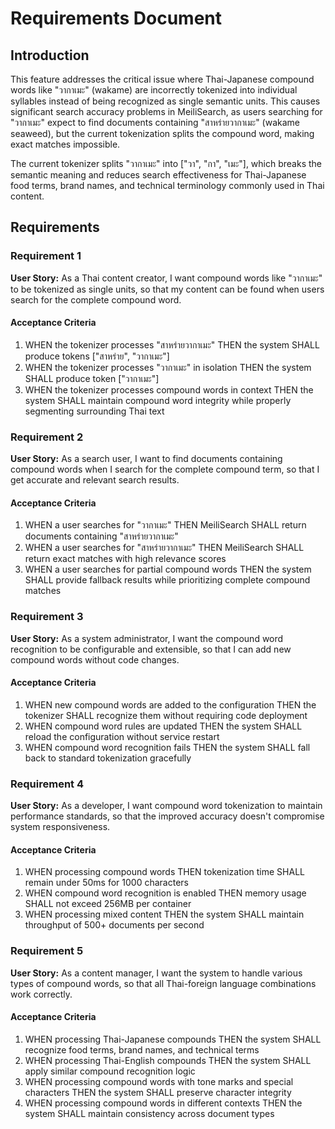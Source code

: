 # Requirements Document

## Introduction

This feature addresses the critical issue where Thai-Japanese compound words like "วากาเมะ" (wakame) are incorrectly tokenized into individual syllables instead of being recognized as single semantic units. This causes significant search accuracy problems in MeiliSearch, as users searching for "วากาเมะ" expect to find documents containing "สาหร่ายวากาเมะ" (wakame seaweed), but the current tokenization splits the compound word, making exact matches impossible.

The current tokenizer splits "วากาเมะ" into ["วา", "กา", "เมะ"], which breaks the semantic meaning and reduces search effectiveness for Thai-Japanese food terms, brand names, and technical terminology commonly used in Thai content.

## Requirements

### Requirement 1

**User Story:** As a Thai content creator, I want compound words like "วากาเมะ" to be tokenized as single units, so that my content can be found when users search for the complete compound word.

#### Acceptance Criteria

1. WHEN the tokenizer processes "สาหร่ายวากาเมะ" THEN the system SHALL produce tokens ["สาหร่าย", "วากาเมะ"]
2. WHEN the tokenizer processes "วากาเมะ" in isolation THEN the system SHALL produce token ["วากาเมะ"]
3. WHEN the tokenizer processes compound words in context THEN the system SHALL maintain compound word integrity while properly segmenting surrounding Thai text

### Requirement 2

**User Story:** As a search user, I want to find documents containing compound words when I search for the complete compound term, so that I get accurate and relevant search results.

#### Acceptance Criteria

1. WHEN a user searches for "วากาเมะ" THEN MeiliSearch SHALL return documents containing "สาหร่ายวากาเมะ"
2. WHEN a user searches for "สาหร่ายวากาเมะ" THEN MeiliSearch SHALL return exact matches with high relevance scores
3. WHEN a user searches for partial compound words THEN the system SHALL provide fallback results while prioritizing complete compound matches

### Requirement 3

**User Story:** As a system administrator, I want the compound word recognition to be configurable and extensible, so that I can add new compound words without code changes.

#### Acceptance Criteria

1. WHEN new compound words are added to the configuration THEN the tokenizer SHALL recognize them without requiring code deployment
2. WHEN compound word rules are updated THEN the system SHALL reload the configuration without service restart
3. WHEN compound word recognition fails THEN the system SHALL fall back to standard tokenization gracefully

### Requirement 4

**User Story:** As a developer, I want compound word tokenization to maintain performance standards, so that the improved accuracy doesn't compromise system responsiveness.

#### Acceptance Criteria

1. WHEN processing compound words THEN tokenization time SHALL remain under 50ms for 1000 characters
2. WHEN compound word recognition is enabled THEN memory usage SHALL not exceed 256MB per container
3. WHEN processing mixed content THEN the system SHALL maintain throughput of 500+ documents per second

### Requirement 5

**User Story:** As a content manager, I want the system to handle various types of compound words, so that all Thai-foreign language combinations work correctly.

#### Acceptance Criteria

1. WHEN processing Thai-Japanese compounds THEN the system SHALL recognize food terms, brand names, and technical terms
2. WHEN processing Thai-English compounds THEN the system SHALL apply similar compound recognition logic
3. WHEN processing compound words with tone marks and special characters THEN the system SHALL preserve character integrity
4. WHEN processing compound words in different contexts THEN the system SHALL maintain consistency across document types